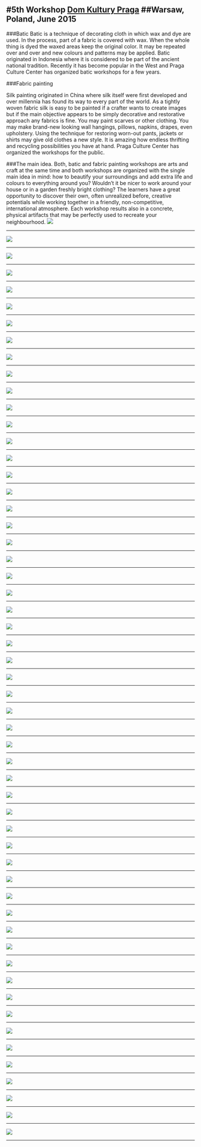 #5th Workshop[Dom Kultury Praga](http://www.dkpraga.pl)##Warsaw, Poland, June 2015---###BaticBatic is a technique of decorating cloth in which wax and dye are used. In the process, part of a fabric is covered with wax. When the whole thing is dyed the waxed areas keep the original color. It may be repeated over and over and new colours and patterns may be applied. Batic originated in Indonesia where it is considered to be part of the ancient national tradition. Recently it has become popular in the West and Praga Culture Center has organized batic workshops for a few years.###Fabric paintingSilk painting originated in China where silk itself were first developed and over millennia has found its way to every part of the world. As a tightly woven fabric silk is easy to be painted if a crafter wants to create images but if the main objective appears to be simply decorative and restorative approach any fabrics is fine. You may paint scarves or other clothing. You may make brand-new looking wall hangings, pillows, napkins, drapes, even upholstery. Using the technique for restoring worn-out pants, jackets or shirts may give old clothes a new style. It is amazing how endless thrifting and recycling possibilities you have at hand. Praga Culture Center has organized the workshops for the public.###The main idea.Both, batic and fabric painting workshops are arts and craft at the same time and both workshops are organized with the single main idea in mind: how to beautify your surroundings and add extra life and colours to everything around you? Wouldn’t it be nicer to work around your house or in a garden freshly bright clothing? The learners have a great opportunity to discover their own, often unrealized before, creative potentials while working together in a friendly, non-competitive, international atmosphere. Each workshop results also in a concrete, physical artifacts that may be perfectly used to recreate your neighbourhood.![](WarsawPhotos/warsaw_01.jpg)---![](WarsawPhotos/warsaw_02.jpg)---![](WarsawPhotos/warsaw_03.jpg)---![](WarsawPhotos/warsaw_04.jpg)---![](WarsawPhotos/warsaw_05.jpg)---![](WarsawPhotos/warsaw_06.jpg)---![](WarsawPhotos/warsaw_07.jpg)---![](WarsawPhotos/warsaw_08.jpg)---![](WarsawPhotos/warsaw_09.jpg)---![](WarsawPhotos/warsaw_10.jpg)---![](WarsawPhotos/warsaw_11.jpg)---![](WarsawPhotos/warsaw_12.jpg)---![](WarsawPhotos/warsaw_13.jpg)---![](WarsawPhotos/warsaw_14.jpg)---![](WarsawPhotos/warsaw_15.jpg)---![](WarsawPhotos/warsaw_16.jpg)---![](WarsawPhotos/warsaw_17.jpg)---![](WarsawPhotos/warsaw_18.jpg)---![](WarsawPhotos/warsaw_19.jpg)---![](WarsawPhotos/warsaw_20.jpg)---![](WarsawPhotos/warsaw_21.jpg)---![](WarsawPhotos/warsaw_22.jpg)---![](WarsawPhotos/warsaw_23.jpg)---![](WarsawPhotos/warsaw_24.jpg)---![](WarsawPhotos/warsaw_25.jpg)---![](WarsawPhotos/warsaw_26.jpg)---![](WarsawPhotos/warsaw_27.jpg)---![](WarsawPhotos/warsaw_28.jpg)---![](WarsawPhotos/warsaw_29.jpg)---![](WarsawPhotos/warsaw_30.jpg)---![](WarsawPhotos/warsaw_31.jpg)---![](WarsawPhotos/warsaw_32.jpg)---![](WarsawPhotos/warsaw_33.jpg)---![](WarsawPhotos/warsaw_34.jpg)---![](WarsawPhotos/warsaw_35.jpg)---![](WarsawPhotos/warsaw_36.jpg)---![](WarsawPhotos/warsaw_37.jpg)---![](WarsawPhotos/warsaw_38.jpg)---![](WarsawPhotos/warsaw_39.jpg)---![](WarsawPhotos/warsaw_40.jpg)---![](WarsawPhotos/warsaw_41.jpg)---![](WarsawPhotos/warsaw_42.jpg)---![](WarsawPhotos/warsaw_43.jpg)---![](WarsawPhotos/warsaw_44.jpg)---![](WarsawPhotos/warsaw_45.jpg)---![](WarsawPhotos/warsaw_46.jpg)---![](WarsawPhotos/warsaw_47.jpg)---![](WarsawPhotos/warsaw_48.jpg)---![](WarsawPhotos/warsaw_49.jpg)---![](WarsawPhotos/warsaw_50.jpg)---![](WarsawPhotos/warsaw_51.jpg)---![](WarsawPhotos/warsaw_52.jpg)---![](WarsawPhotos/warsaw_53.jpg)---![](WarsawPhotos/warsaw_54.jpg)---![](WarsawPhotos/warsaw_55.jpg)---